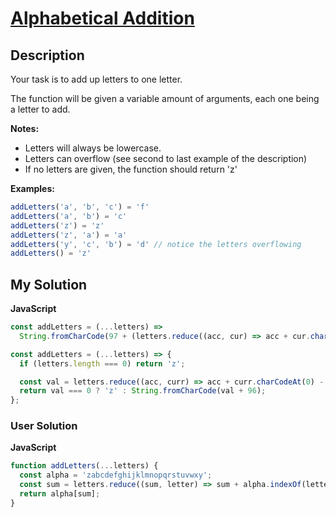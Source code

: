 # [Alphabetical Addition](https://www.codewars.com/kata/5d50e3914861a500121e1958)

## Description

Your task is to add up letters to one letter.

The function will be given a variable amount of arguments, each one being a letter to add.

**Notes:**

- Letters will always be lowercase.
- Letters can overflow (see second to last example of the description)
- If no letters are given, the function should return 'z'

**Examples:**

```js
addLetters('a', 'b', 'c') = 'f'
addLetters('a', 'b') = 'c'
addLetters('z') = 'z'
addLetters('z', 'a') = 'a'
addLetters('y', 'c', 'b') = 'd' // notice the letters overflowing
addLetters() = 'z'
```

## My Solution

**JavaScript**

```js
const addLetters = (...letters) =>
  String.fromCharCode(97 + (letters.reduce((acc, cur) => acc + cur.charCodeAt() - 96, 25) % 26));
```

```js
const addLetters = (...letters) => {
  if (letters.length === 0) return 'z';

  const val = letters.reduce((acc, curr) => acc + curr.charCodeAt(0) - 96, 0) % 26;
  return val === 0 ? 'z' : String.fromCharCode(val + 96);
};
```

### User Solution

**JavaScript**

```js
function addLetters(...letters) {
  const alpha = 'zabcdefghijklmnopqrstuvwxy';
  const sum = letters.reduce((sum, letter) => sum + alpha.indexOf(letter), 0) % 26;
  return alpha[sum];
}
```
